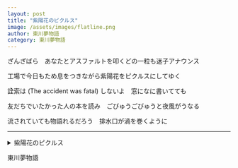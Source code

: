```yaml
---
layout: post
title: "紫陽花のピクルス"
image: /assets/images/flatline.png
author: 東川夢物語
category: 東川夢物語
---
```


<div class="tanka-area"><div class="tanka">
<p>ざんざばら　あなたとアスファルトを叩くどの一粒も迷子アナウンス</p>

<p>工場で今日もため息をつきながら紫陽花をピクルスにしてゆく</p>

<p>詮索は (The accident was fatal) しないよ　窓になに書いてても</p>

<p>友だちでいたかった人の本を読み　ごびゅうごびゅうと夜風がうなる</p>

<p>流されていても物語れるだろう　排水口が渦を巻くように</p>

</div></div>

---

<details><summary>紫陽花のピクルス</summary>
ざんざばら　あなたとアスファルトを叩くどの一粒も迷子アナウンス<br/>
工場で今日もため息をつきながら紫陽花をピクルスにしてゆく<br/>
詮索は (The accident was fatal) しないよ　窓になに書いてても<br/>
友だちでいたかった人の本を読み　ごびゅうごびゅうと夜風がうなる<br/>
流されていても物語れるだろう　排水口が渦を巻くように<br/>
<br/>

</details>

東川夢物語
